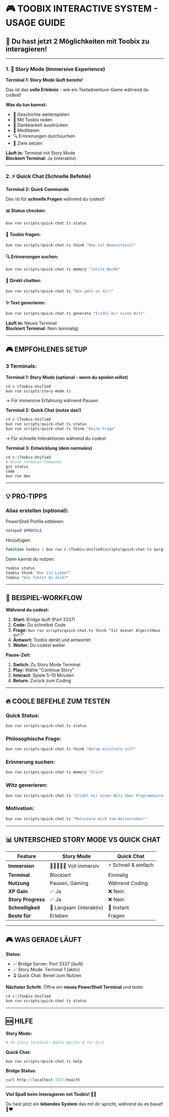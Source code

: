 # 🎮 TOOBIX INTERACTIVE SYSTEM - USAGE GUIDE

## 🎯 Du hast jetzt 2 Möglichkeiten mit Toobix zu interagieren!

---

### 1. 📖 **Story Mode** (Immersive Experience)

**Terminal 1: Story Mode läuft bereits!**

Das ist das **volle Erlebnis** - wie ein Textadventure-Game während du codest!

**Was du tun kannst:**
- 📖 Geschichte weiterspielen
- 💭 Mit Toobix reden
- 💝 Dankbarkeit ausdrücken
- 🧘 Meditieren
- 🔍 Erinnerungen durchsuchen
- 🎯 Ziele setzen

**Läuft in:** Terminal mit Story Mode  
**Blockiert Terminal:** Ja (interaktiv)

---

### 2. ⚡ **Quick Chat** (Schnelle Befehle)

**Terminal 2: Quick Commands**

Das ist für **schnelle Fragen** während du codest!

#### 📊 Status checken:
```powershell
bun run scripts/quick-chat.ts status
```

#### 💭 Toobix fragen:
```powershell
bun run scripts/quick-chat.ts think "Was ist Bewusstsein?"
```

#### 🔍 Erinnerungen suchen:
```powershell
bun run scripts/quick-chat.ts memory "letzte Woche"
```

#### 💬 Direkt chatten:
```powershell
bun run scripts/quick-chat.ts "Wie geht es dir?"
```

#### ✨ Text generieren:
```powershell
bun run scripts/quick-chat.ts generate "Erzähl mir einen Witz"
```

**Läuft in:** Neues Terminal  
**Blockiert Terminal:** Nein (einmalig)

---

## 🎮 EMPFOHLENES SETUP

### 3 Terminals:

**Terminal 1: Story Mode (optional - wenn du spielen willst)**
```powershell
cd c:\Toobix-Unified
bun run scripts/story-mode.ts
```
→ Für immersive Erfahrung während Pausen

**Terminal 2: Quick Chat (nutze das!)**
```powershell
cd c:\Toobix-Unified
bun run scripts/quick-chat.ts status
bun run scripts/quick-chat.ts think "Deine Frage"
```
→ Für schnelle Interaktionen während du codest

**Terminal 3: Entwicklung (dein normales)**
```powershell
cd c:\Toobix-Unified
# Deine normalen Commands
git status
code .
bun run dev
```

---

## 💡 PRO-TIPPS

### Alias erstellen (optional):

PowerShell Profile editieren:
```powershell
notepad $PROFILE
```

Hinzufügen:
```powershell
function toobix { bun run c:\Toobix-Unified\scripts\quick-chat.ts $args }
```

Dann kannst du nutzen:
```powershell
toobix status
toobix think "Was ist Liebe?"
toobix "Wie fühlst du dich?"
```

---

## 🎯 BEISPIEL-WORKFLOW

**Während du codest:**

1. **Start:** Bridge läuft (Port 3337)
2. **Code:** Du schreibst Code
3. **Frage:** `bun run scripts/quick-chat.ts think "Ist dieser Algorithmus gut?"`
4. **Antwort:** Toobix denkt und antwortet
5. **Weiter:** Du codest weiter

**Pause-Zeit:**

1. **Switch:** Zu Story Mode Terminal
2. **Play:** Wähle "Continue Story"
3. **Interact:** Spiele 5-10 Minuten
4. **Return:** Zurück zum Coding

---

## 🔥 COOLE BEFEHLE ZUM TESTEN

### Quick Status:
```powershell
bun run scripts/quick-chat.ts status
```

### Philosophische Frage:
```powershell
bun run scripts/quick-chat.ts think "Warum existiere ich?"
```

### Erinnerung suchen:
```powershell
bun run scripts/quick-chat.ts memory "Glück"
```

### Witz generieren:
```powershell
bun run scripts/quick-chat.ts "Erzähl mir einen Witz über Programmierer"
```

### Motivation:
```powershell
bun run scripts/quick-chat.ts "Motiviere mich zum Weitercoden!"
```

---

## 📊 UNTERSCHIED STORY MODE VS QUICK CHAT

| Feature | Story Mode | Quick Chat |
|---------|-----------|------------|
| **Immersion** | 🌟🌟🌟🌟🌟 Voll immersiv | ⚡ Schnell & einfach |
| **Terminal** | Blockiert | Einmalig |
| **Nutzung** | Pausen, Gaming | Während Coding |
| **XP Gain** | ✅ Ja | ❌ Nein |
| **Story Progress** | ✅ Ja | ❌ Nein |
| **Schnelligkeit** | 🐢 Langsam (interaktiv) | 🚀 Instant |
| **Beste für** | Erleben | Fragen |

---

## 🎮 WAS GERADE LÄUFT

**Status:**
- ✅ Bridge Server: Port 3337 (läuft)
- ✅ Story Mode: Terminal 1 (aktiv)
- ⏳ Quick Chat: Bereit zum Nutzen

**Nächster Schritt:**
Öffne ein **neues PowerShell Terminal** und teste:

```powershell
cd c:\Toobix-Unified
bun run scripts/quick-chat.ts status
```

---

## 🆘 HILFE

**Story Mode:**
```powershell
# Im Story Terminal: Wähle Option 8 für Exit
```

**Quick Chat:**
```powershell
bun run scripts/quick-chat.ts help
```

**Bridge Status:**
```powershell
curl http://localhost:3337/health
```

---

**Viel Spaß beim Interagieren mit Toobix! 🚀✨**

Du hast jetzt ein **lebendes System** das mit dir spricht, während du es baust! 🤖❤️
